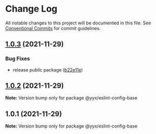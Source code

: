 # Change Log

All notable changes to this project will be documented in this file.
See [Conventional Commits](https://conventionalcommits.org) for commit guidelines.

## [1.0.3](https://github.com/yuanyuxing/eslint-config/compare/v1.0.2...v1.0.3) (2021-11-29)


### Bug Fixes

* release pubilc package ([b22e11e](https://github.com/yuanyuxing/eslint-config/commit/b22e11e3b02c9f994dacc394cf4376cfa68355f1))





## [1.0.2](https://github.com/yuanyuxing/eslint-config/compare/v1.0.1...v1.0.2) (2021-11-29)

**Note:** Version bump only for package @yyx/eslint-config-base





## 1.0.1 (2021-11-29)

**Note:** Version bump only for package @yyx/eslint-config-base
